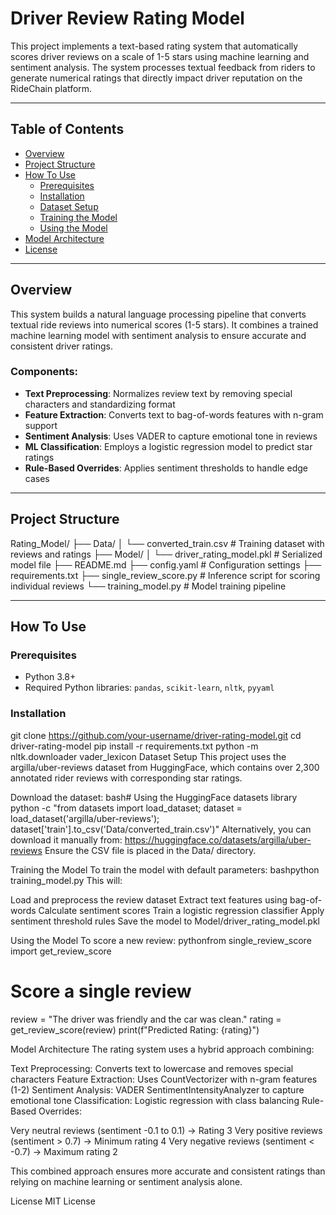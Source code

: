 # Driver Review Rating Model
This project implements a text-based rating system that automatically scores driver reviews on a scale of 1-5 stars using machine learning and sentiment analysis. The system processes textual feedback from riders to generate numerical ratings that directly impact driver reputation on the RideChain platform.

---

## Table of Contents
- [Overview](#overview)
- [Project Structure](#project-structure)
- [How To Use](#how-to-use)
  - [Prerequisites](#prerequisites)
  - [Installation](#installation)
  - [Dataset Setup](#dataset-setup)
  - [Training the Model](#training-the-model)
  - [Using the Model](#using-the-model)
- [Model Architecture](#model-architecture)
- [License](#license)

---

## Overview

This system builds a natural language processing pipeline that converts textual ride reviews into numerical scores (1-5 stars). It combines a trained machine learning model with sentiment analysis to ensure accurate and consistent driver ratings.

### Components:
- **Text Preprocessing**: Normalizes review text by removing special characters and standardizing format
- **Feature Extraction**: Converts text to bag-of-words features with n-gram support
- **Sentiment Analysis**: Uses VADER to capture emotional tone in reviews
- **ML Classification**: Employs a logistic regression model to predict star ratings
- **Rule-Based Overrides**: Applies sentiment thresholds to handle edge cases

---

## Project Structure
Rating_Model/
├── Data/
│   └── converted_train.csv  # Training dataset with reviews and ratings
├── Model/
│   └── driver_rating_model.pkl  # Serialized model file
├── README.md
├── config.yaml  # Configuration settings
├── requirements.txt
├── single_review_score.py  # Inference script for scoring individual reviews
└── training_model.py  # Model training pipeline

---

## How To Use

### Prerequisites
- Python 3.8+
- Required Python libraries: `pandas`, `scikit-learn`, `nltk`, `pyyaml`

### Installation
git clone https://github.com/your-username/driver-rating-model.git
cd driver-rating-model
pip install -r requirements.txt
python -m nltk.downloader vader_lexicon
Dataset Setup
This project uses the argilla/uber-reviews dataset from HuggingFace, which contains over 2,300 annotated rider reviews with corresponding star ratings.

Download the dataset:
bash# Using the HuggingFace datasets library
python -c "from datasets import load_dataset; dataset = load_dataset('argilla/uber-reviews'); dataset['train'].to_csv('Data/converted_train.csv')"
Alternatively, you can download it manually from: https://huggingface.co/datasets/argilla/uber-reviews
Ensure the CSV file is placed in the Data/ directory.

Training the Model
To train the model with default parameters:
bashpython training_model.py
This will:

Load and preprocess the review dataset
Extract text features using bag-of-words
Calculate sentiment scores
Train a logistic regression classifier
Apply sentiment threshold rules
Save the model to Model/driver_rating_model.pkl

Using the Model
To score a new review:
pythonfrom single_review_score import get_review_score

# Score a single review
review = "The driver was friendly and the car was clean."
rating = get_review_score(review)
print(f"Predicted Rating: {rating}")

Model Architecture
The rating system uses a hybrid approach combining:

Text Preprocessing: Converts text to lowercase and removes special characters
Feature Extraction: Uses CountVectorizer with n-gram features (1-2)
Sentiment Analysis: VADER SentimentIntensityAnalyzer to capture emotional tone
Classification: Logistic regression with class balancing
Rule-Based Overrides:

Very neutral reviews (sentiment -0.1 to 0.1) → Rating 3
Very positive reviews (sentiment > 0.7) → Minimum rating 4
Very negative reviews (sentiment < -0.7) → Maximum rating 2

This combined approach ensures more accurate and consistent ratings than relying on machine learning or sentiment analysis alone.

License
MIT License
